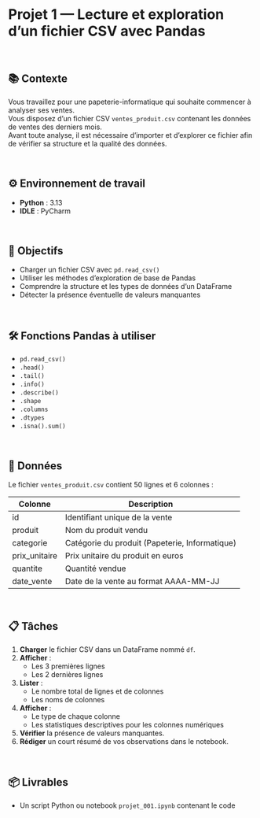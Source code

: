 # Projet 1 — Lecture et exploration d’un fichier CSV avec Pandas

<br>

## 📚 Contexte
Vous travaillez pour une papeterie-informatique qui souhaite commencer à analyser ses ventes.  
Vous disposez d’un fichier CSV `ventes_produit.csv` contenant les données de ventes des derniers mois.  
Avant toute analyse, il est nécessaire d’importer et d’explorer ce fichier afin de vérifier sa structure et la qualité des données.

<br>


## ⚙️ Environnement de travail
- **Python** : 3.13  
- **IDLE** : PyCharm

<br>

## 🎯 Objectifs
- Charger un fichier CSV avec `pd.read_csv()`
- Utiliser les méthodes d’exploration de base de Pandas
- Comprendre la structure et les types de données d’un DataFrame
- Détecter la présence éventuelle de valeurs manquantes

<br>

## 🛠 Fonctions Pandas à utiliser
- `pd.read_csv()`
- `.head()`
- `.tail()`
- `.info()`
- `.describe()`
- `.shape`
- `.columns`
- `.dtypes`
- `.isna().sum()`

<br>

## 📄 Données
Le fichier `ventes_produit.csv` contient 50 lignes et 6 colonnes :

| Colonne        | Description                                      |
|----------------|--------------------------------------------------|
| id             | Identifiant unique de la vente                   |
| produit        | Nom du produit vendu                             |
| categorie      | Catégorie du produit (Papeterie, Informatique)   |
| prix_unitaire  | Prix unitaire du produit en euros                |
| quantite       | Quantité vendue                                  |
| date_vente     | Date de la vente au format AAAA-MM-JJ            |

<br>

## 📋 Tâches
1. **Charger** le fichier CSV dans un DataFrame nommé `df`.
2. **Afficher** :
   - Les 3 premières lignes
   - Les 2 dernières lignes
3. **Lister** :
   - Le nombre total de lignes et de colonnes
   - Les noms de colonnes
4. **Afficher** :
   - Le type de chaque colonne
   - Les statistiques descriptives pour les colonnes numériques
5. **Vérifier** la présence de valeurs manquantes.
6. **Rédiger** un court résumé de vos observations dans le notebook.

<br>

## 📦 Livrables
- Un script Python ou notebook `projet_001.ipynb` contenant le code
